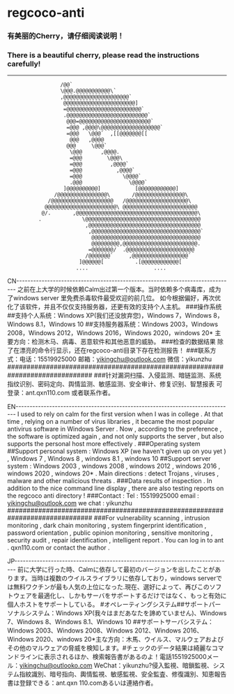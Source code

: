 # regcoco-anti

### 有美丽的Cherry，请仔细阅读说明！
### There is a beautiful cherry, please read the instructions carefully!
------------------------------------------------------------------------------
                     /@@`
                     \@@@.@@@@@@@@@@@\`
                     ,@@@@@@@@@@@@@@@@@@@@@`
                      @@@@@@@@@@@@@@@@@@@@@@@]
                      =@@@@@@@@@@@@@@@@@@@@@@@@`
                      .@@@@@@@@@@@@@@@@@@@@@@@@@@`
                       @@@=@@@@@@@@@@@@@@@@@@@@@@@`
                       =@@@ ,@@@@\@@@@@@@@@@@@@@@@@@@`
                       =@@@   \@@@`  ,[[@@@@@@@[[
                        @@@   ,@@@@
                       @@@     \@@@`
                        \@@@      ,@@@@.
                        =@@@        \@@@\
                        =@@@         ,@@@@`
                        =@@@           ,@@@@`
                        =@@@             \@@@@`
                        .@@@               \@@@@`
                      ]@@@@@@@@@@]           [@@@@@@@@@@@@]
                   /@@@@@@@@@@@@@@@@\       /@@@@@@@@@@@@@@@@\
                 /@@@@@@@@@@@@@@@@@@@@   /@@@@@@@@@@@@@@@@@@@@\
                @@@@@@@@@@@@@@@@@@@@@@@\ @@@@@@@@@@@@@@@@@@@@@@@@
               @/.       ,@@@@@@@@@@@@@@@@@@@@@@@@@@@@@@@@@@@@@@@\
              .             \@@@@@@@@@@@@@@@@@@@@@@@@@@@@@@@@@@@@@
                             ,@@@@@@@@@@@@@@@@@@@@@@@@@@@@@@@@@@@@
                              ,@@@@@@@@@@@@@@@@@@@@@@@@@@@@@@@@@@@`
                               @@@@@@@@@@@@@@@@@@@@@@@@@@@@@@@@@@@
                               @@@@@@@@@,@@@@@@@@@@@@@@@@@@@@@@@@.
                              =@@@@@@@/  .@@@@@@@@@@@@@@@@@@@@@@
                             /@@@@@@@`     ,@@@@@@@@@@@@@@@@@@`
                           ]@@@@@@[          .[@@@@@@@@@@@@[
                          ....                     ....


CN------------------------------------------------------------------------------
之前在上大学的时候依赖Calm出过第一个版本。当时依赖多个病毒库，成为了windows server 里免费杀毒软件最受欢迎的前几位。
如今根据偏好，再次优化了该软件，并且不仅仅支持服务器，还更有效的支持个人主机。
###操作系统
##支持个人系统：Windows XP(我们还没放弃您)，Windows 7，Windows 8，Windows 8.1，Windows 10
##支持服务器系统：Windows 2003，Windows 2008，Windows 2012，Windows 2016，Windows 2020，windows 20*
主要方向：检测木马、病毒、恶意软件和其他恶意的威胁。
###检查的数据结果
除了在漂亮的命令行显示，还在regcoco-anti目录下存在检测报告！
###联系方式：电话：15519925000  邮箱：yikingchu@outlook.com 微信：yikunzhu
##############################################################################
###针对漏洞扫描、入侵监测、暗链监测、系统指纹识别、密码定向、舆情监测、敏感监测、安全审计、修复识别、智慧报表
可登录：ant.qxn110.com 或者联系作者。

EN------------------------------------------------------------------------------
I used to rely on calm for the first version when I was in college . At that time , relying on a number of virus libraries , it became the most popular antivirus software in Windows Server . 
Now , according to the preference , the software is optimized again , and not only supports the server , but also supports the personal host more effectively . 
###Operating system ##Support personal system : Windows XP (we haven't given up on you yet ) , Windows 7 , Windows 8 , windows 8.1 , windows 10 
##Support server system : Windows 2003 , windows 2008 , windows 2012 , windows 2016 , windows 2020 , windows 20* . Main directions : detect Trojans , viruses , malware and other malicious threats . 
###Data results of inspection . In addition to the nice command line display , there are also testing reports on the regcoco anti directory ! 
###Contact : Tel : 15519925000 email : yikingchu@outlook.com we chat : yikunzhu 
############################################################################## 
###For vulnerability scanning , intrusion monitoring , dark chain monitoring , system fingerprint identification , password orientation , public opinion monitoring , sensitive monitoring , security audit , repair identification , intelligent report . 
You can log in to ant . qxn110.com or contact the author .

JP------------------------------------------------------------------------------
前に大学に行った時、Calmに依存して最初のバージョンを出したことがあります。当時は複数のウイルスライブラリに依存しており，windows serverでは無料ワクチンが最も人気の上位になった.現在、選好によって、再びこのソフトウェアを最適化し、しかもサーバをサポートするだけではなく、もっと有効に個人ホストをサポートしている。
#オペレーティングシステム##サポートパーソナルシステム：Windows XP(我々はまだあなたを諦めていません)、Windows 7、Windows 8、Windows 8.1、Windows 10
##サポートサーバシステム：Windows 2003、Windows 2008、Windows 2012、Windows 2016、Windows 2020、windows 20*主な方向：木馬、ウイルス、マルウェアおよびその他のマルウェアの脅威を検知します。#チェックのデータ結果は綺麗なコマンドラインに表示されるほか、検索報告書があるのよ！電話1551925000メール：yikingchu@outlooko.com WeChat：yikunzhu?侵入監視、暗鎖監視、システム指紋識別、暗号指向、輿情監視、敏感監視、安全監査、修復識別、知恵報告書は登録できる：ant.qxn 110.comあるいは連絡作者。



